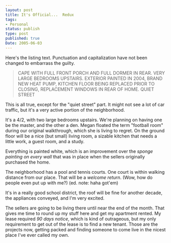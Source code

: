 ```yaml
---
layout: post
title: It's Official...  Redux
tags:
- Personal
status: publish
type: post
published: true
Date: 2005-06-03
---
```

Here's the listing text.  Punctuation and capitalization have not been changed to embarrass the guilty.

> CAPE WITH FULL FRONT PORCH AND FULL DORMER IN REAR. VERY LARGE BEDROOMS UPSTAIRS. EXTERIOR PAINTED IN 2004, BRAND NEW HEAT PUMP, KITCHEN FLOOR BEING REPLACED PRIOR TO CLOSING, REPLACEMENT WINDOWS IN REAR OF HOME. QUIET STREET

This is all true, except for the "quiet street" part.  It might not see a lot of car traffic, but it's a very active portion of the neighborhood.

It's a 4/2, with two large bedrooms upstairs.  We're planning on having one be the master, and the other a den.  Megan floated the term "football room" during our original walkthrough, which she is living to regret.  On the ground floor will be a nice (but small) living room, a sizable kitchen that needs a little work, a guest room, and a study.

Everything is painted white, which is an improvement over the *sponge painting on every wall* that was in place when the sellers originally purchased the home.

The neighborhood has a pool and tennis courts.  One court is within walking distance from our place.  That will be a _welcome return_.  (Wow, how do people even put up with me?) (ed. note: haha got'em)

It's in a really good school district, the roof will be fine for another decade, the appliances conveyed, and I'm very excited.

The sellers are going to be living there until near the end of the month.  That gives me time to round up my stuff here and get my apartment rented.  My lease required _90 days notice_, which is kind of outrageous, but my only requirement to get out of the lease is to find a new tenant.  Those are the projects now, getting packed and finding someone to come live in the nicest place I've ever called my own.
